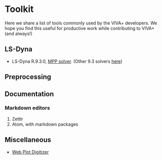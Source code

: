 # Toolkit

Here we share a list of tools commonly used by the VIVA+ developers.
We hope you find this useful for productive work while contributing to VIVA+ (and always!)

## LS-Dyna

- LS-Dyna R.9.3.0, [MPP solver](http://ftp.lstc.com/user/mpp-dyna/R9.3.0/x86-64/ifort_131/ls-dyna_mpp_d_R9_3_0_x64_redhat54_ifort131_sse2_intelmpi-413.tar.gz). (Other 9.3 solvers [here](http://ftp.lstc.com/user/mpp-dyna/R9.3.0/x86-64/ifort_131/))

## Preprocessing


## Documentation

### Markdown editors

1. Zettlr
2. Atom, with markdown packages

## Miscellaneous

- [Web Plot Digitizer](https://apps.automeris.io/wpd/)
